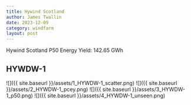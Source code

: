 ```yaml
---
title: Hywind Scotland
author: James Twallin
date: 2023-12-09
category: windfarm
layout: post
---
```

Hywind Scotland P50 Energy Yield: 142.65 GWh

HYWDW-1
-------------
![]({{ site.baseurl }}/assets/1_HYWDW-1_scatter.png)
![]({{ site.baseurl }}/assets/2_HYWDW-1_pcey.png)
![]({{ site.baseurl }}/assets/3_HYWDW-1_p50.png)
![]({{ site.baseurl }}/assets/4_HYWDW-1_unseen.png)

